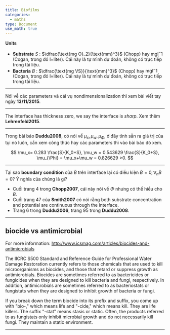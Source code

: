 ```yaml
---
title: Biofilms
categories:
  - maths
type: Document
use_math: true
---
```


**Units**
- **Substrate** $S$ : $\dfrac{\text{mg O}_2}{\text{mm}^3}$ (Chopp) hay $\text{mgl}^-1$ (Cogan, trong đó l=liter). Cái này là tự mình dự đoán, không có trực tiếp trong tài liệu.
- **Bacteria** $B$ : $\dfrac{\text{mg VS}}{\text{mm}^3}$ (Chopp) hay $\text{mgl}^-1$ (Cogan, trong đó l=liter). Cái này là tự mình dự đoán, không có trực tiếp trong tài liệu.

---

Nói về các parameters và cái vụ nondimensionalization thì xem bài viết tay ngày **13/11/2015**.

---

The interface has thickness zero, we say the interface is *sharp*. Xem thêm **Lehrenfeld2015**.

---

Trong bài báo **Duddu2008**, có nói về $\mu_x,\mu_w,\mu_{\Phi}$, ở đây tính sẵn ra giá trị của tụi nó luôn, cần xem công thức hay các parameters thì vào bài báo đó xem.

$$
\mu_x= 0.283 \frac{S}{K_0+S}, \mu_w = 0.543629 \frac{S}{K_0+S}, \mu_{\Phi} = \mu_x+\mu_w = 0.826629 >0.
$$

---

Tại sao **boundary condition** của $B$ trên interface lại có điều kiện $B=0,\nabla_nB=0$? Ý nghĩa của chúng là gì?

- Cuối trang 4 trong **Chopp2007**, cái này nói về $\Phi$ nhưng có thể hiểu cho $B$.
- Cuối trang 47 của **Smith2007** có nói rằng both substrate concentration and potential are continuous through the interface.
- Trang 6 trong **Duddu2006**, trang 95 trong **Duddu2008**.


---

## biocide vs antimicrobial

For more information:
http://www.icsmag.com/articles/biocides-and-antimicrobials

The IICRC S500 Standard and Reference Guide for Professional Water Damage Restoration currently refers to those chemicals that are used to kill microorganisms as biocides, and those that retard or suppress growth as antimicrobials. Biocides are sometimes referred to as bactericides or fungicides when they are designed to kill bacteria and fungi, respectively. In addition, antimicrobials are sometimes referred to as bacteriostats or fungistats when they are designed to inhibit growth of bacteria or fungi.

If you break down the term biocide into its prefix and suffix, you come up with "bio-," which means life and "-cide," which means kill. They are life killers. The suffix "-stat" means stasis or static. Often, the products referred to as fungistats only inhibit microbial growth and do not necessarily kill fungi. They maintain a static environment.

---

